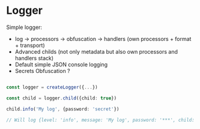 # Logger

Simple logger:
- log -> processors -> obfuscation -> handlers (own processors + format + transport)
- Advanced childs (not only metadata but also own processors and handlers stack)
- Default simple JSON console logging
- Secrets Obfuscation ?

```typescript

const logger = createLogger({...})

const child = logger.child({child: true})

child.info('My log', {password: 'secret'})

// Will log {level: 'info', message: 'My log', password: '***', child: true, timestamp: '(date)'}

```